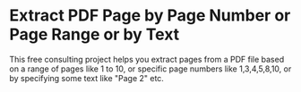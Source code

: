 # Extract PDF Page by Page Number or Page Range or by Text
This free consulting project helps you extract pages from a PDF file based on a range of pages like 1 to 10, or specific page numbers like 1,3,4,5,8,10, or by specifying some text like "Page 2" etc.


